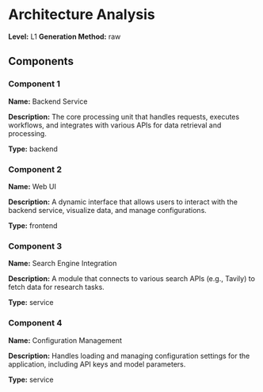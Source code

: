 # Architecture Analysis

**Level:** L1
**Generation Method:** raw

## Components

### Component 1

**Name:** Backend Service

**Description:** The core processing unit that handles requests, executes workflows, and integrates with various APIs for data retrieval and processing.

**Type:** backend

### Component 2

**Name:** Web UI

**Description:** A dynamic interface that allows users to interact with the backend service, visualize data, and manage configurations.

**Type:** frontend

### Component 3

**Name:** Search Engine Integration

**Description:** A module that connects to various search APIs (e.g., Tavily) to fetch data for research tasks.

**Type:** service

### Component 4

**Name:** Configuration Management

**Description:** Handles loading and managing configuration settings for the application, including API keys and model parameters.

**Type:** service

